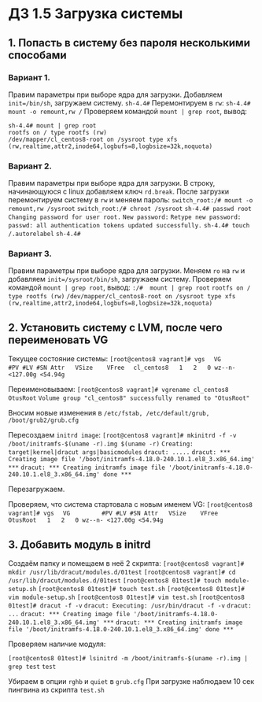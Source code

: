# ДЗ 1.5 Загрузка системы

## 1. Попасть в систему без пароля несколькими способами

### Вариант 1.
Правим параметры при выборе ядра для загрузки. Добавляем ```init=/bin/sh```, загружаем систему.
```sh-4.4#```
Перемонтируем в ```rw```:
```sh-4.4# mount -o remount,rw /```
Проверяем командой ```mount | grep root```, вывод: 
```
sh-4.4# mount | grep root
rootfs on / type rootfs (rw)
/dev/mapper/cl_centos8-root on /sysroot type xfs (rw,realtime,attr2,inode64,logbufs=8,logbsize=32k,noquota)
```

### Вариант 2.
Правим параметры при выборе ядра для загрузки. В строку, начинающуюся с linux добавляем ключ ```rd.break```. После загрузки перемонтируем систему в ```rw``` и меняем пароль:
```switch_root:/# mount -o remount,rw /sysroot```
```switch_root:/# chroot /sysroot```
```sh-4.4# passwd root```
```Changing password for user root.```
```New password:```
```Retype new password:```
```passwd: all authentication tokens updated successfully.```
```sh-4.4# touch /.autorelabel```
```sh-4.4#```

### Вариант 3.
Правим параметры при выборе ядра для загрузки. Меняем ```ro``` на ```rw``` и добавляем ```init=/sysroot/bin/sh```, загружаем систему.
Проверяем командой ```mount | grep root```, вывод: 
```:/#  mount | grep root```
```rootfs on / type rootfs (rw)```
```/dev/mapper/cl_centos8-root on /sysroot type xfs (rw,realtime,attr2,inode64,logbufs=8,logbsize=32k,noquota)```


## 2. Установить систему с LVM, после чего переименовать VG

Текущее состояние системы:
```[root@centos8 vagrant]# vgs```
```  VG         #PV #LV #SN Attr   VSize    VFree```
```  cl_centos8   1   2   0 wz--n- <127.00g <54.94g```

Переименовываем:
```[root@centos8 vagrant]# vgrename cl_centos8 OtusRoot```
```Volume group "cl_centos8" successfully renamed to "OtusRoot"```

Вносим новые изменения в ```/etc/fstab, /etc/default/grub, /boot/grub2/grub.cfg```

Пересоздаем ```initrd image```:
```[root@centos8 vagrant]# mkinitrd -f -v /boot/initramfs-$(uname -r).img $(uname -r)```
```Creating: target|kernel|dracut args|basicmodules```
```dracut: .....```
```dracut: *** Creating image file '/boot/initramfs-4.18.0-240.10.1.el8_3.x86_64.img' ***```
```dracut: *** Creating initramfs image file '/boot/initramfs-4.18.0-240.10.1.el8_3.x86_64.img' done ***```

Перезагружаем.

Проверяем, что система стартовала с новым именем VG:
```[root@centos8 vagrant]# vgs```
```  VG         #PV #LV #SN Attr   VSize    VFree```
```  OtusRoot   1   2   0 wz--n- <127.00g <54.94g```


## 3. Добавить модуль в initrd

Создаём папку и помещаем в неё 2 скрипта:
```[root@centos8 vagrant]# mkdir /usr/lib/dracut/modules.d/01test```
```[root@centos8 vagrant]# cd /usr/lib/dracut/modules.d/01test```
```[root@centos8 01test]# touch module-setup.sh```
```[root@centos8 01test]# touch test.sh```
```[root@centos8 01test]# vim module-setup.sh```
```[root@centos8 01test]# vim test.sh```
```[root@centos8 01test]# dracut -f -v```
```dracut: Executing: /usr/bin/dracut -f -v```
```dracut: ...```
```dracut: *** Creating image file '/boot/initramfs-4.18.0-240.10.1.el8_3.x86_64.img' ***```
```dracut: *** Creating initramfs image file '/boot/initramfs-4.18.0-240.10.1.el8_3.x86_64.img' done ***```

Проверяем наличие модуля:

```[root@centos8 01test]# lsinitrd -m /boot/initramfs-$(uname -r).img | grep test```
```test```

Убираем в опции ```rghb``` и ```quiet``` в ```grub.cfg```
При загрузке наблюдаем 10 сек пингвина из скрипта ```test.sh```